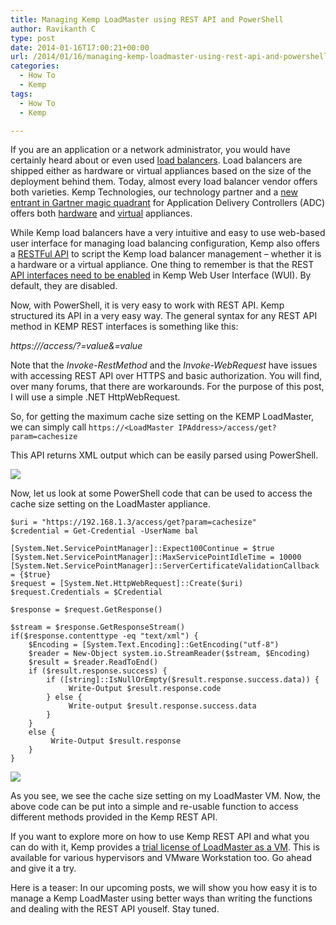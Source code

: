 ```yaml
---
title: Managing Kemp LoadMaster using REST API and PowerShell
author: Ravikanth C
type: post
date: 2014-01-16T17:00:21+00:00
url: /2014/01/16/managing-kemp-loadmaster-using-rest-api-and-powershell/
categories:
  - How To
  - Kemp
tags:
  - How To
  - Kemp

---
```

If you are an application or a network administrator, you would have certainly heard about or even used [load balancers][1]. Load balancers are shipped either as hardware or virtual appliances based on the size of the deployment behind them. Today, almost every load balancer vendor offers both varieties. Kemp Technologies, our technology partner and a [new entrant in Gartner magic quadrant][2] for Application Delivery Controllers (ADC) offers both [hardware][3] and [virtual][4] appliances.

While Kemp load balancers have a very intuitive and easy to use web-based user interface for managing load balancing configuration, Kemp also offers a [RESTFul API][5] to script the Kemp load balancer management – whether it is a hardware or a virtual appliance. One thing to remember is that the REST [API interfaces need to be enabled][6] in Kemp Web User Interface (WUI). By default, they are disabled.

Now, with PowerShell, it is very easy to work with REST API. Kemp structured its API in a very easy way. The general syntax for any REST API method in KEMP REST interfaces is something like this:

_https://<LoadMaster IP Address>/access/<command>?<parameter1>=value&<parameter2>=value_

Note that the _Invoke-RestMethod_ and the _Invoke-WebRequest_ have issues with accessing REST API over HTTPS and basic authorization. You will find, over many forums, that there are workarounds. For the purpose of this post, I will use a simple .NET HttpWebRequest.

So, for getting the maximum cache size setting on the KEMP LoadMaster, we can simply call `https://<LoadMaster IPAddress>/access/get?param=cachesize`

This API returns XML output which can be easily parsed using PowerShell.

![](/images/01-Kemp-Browser.png)

Now, let us look at some PowerShell code that can be used to access the cache size setting on the LoadMaster appliance.

```
$uri = "https://192.168.1.3/access/get?param=cachesize"
$credential = Get-Credential -UserName bal

[System.Net.ServicePointManager]::Expect100Continue = $true
[System.Net.ServicePointManager]::MaxServicePointIdleTime = 10000
[System.Net.ServicePointManager]::ServerCertificateValidationCallback = {$true}
$request = [System.Net.HttpWebRequest]::Create($uri)
$request.Credentials = $Credential

$response = $request.GetResponse()

$stream = $response.GetResponseStream()
if($response.contenttype -eq "text/xml") {
    $Encoding = [System.Text.Encoding]::GetEncoding("utf-8")
    $reader = New-Object system.io.StreamReader($stream, $Encoding)
    $result = $reader.ReadToEnd()
    if ($result.response.success) {
        if ([string]::IsNullOrEmpty($result.response.success.data)) {
             Write-Output $result.response.code
        } else {
             Write-output $result.response.success.data
        }
    }
    else {
         Write-Output $result.response
    }
}
```

![](/images/01-Kemp-CacheSize.png)

As you see, we see the cache size setting on my LoadMaster VM. Now, the above code can be put into a simple and re-usable function to access different methods provided in the Kemp REST API.

If you want to explore more on how to use Kemp REST API and what you can do with it, Kemp provides a [trial license of LoadMaster as a VM][7]. This is available for various hypervisors and VMware Workstation too. Go ahead and give it a try.

Here is a teaser: In our upcoming posts, we will show you how easy it is to manage a Kemp LoadMaster using better ways than writing the functions and dealing with the REST API youself. Stay tuned.

[1]: http://en.wikipedia.org/wiki/Load_balancing_(computing)
[2]: http://kemptechnologies.com/in/news/kemp-technologies-debuts-gartner%E2%80%99s-magic-quadrant-application-delivery-controllers
[3]: http://kemptechnologies.com/in/server-load-balancing-appliances/product-matrix.html
[4]: http://kemptechnologies.com/in/loadmaster-family-virtual-server-load-balancers-application-delivery-controllers
[5]: http://kemptechnologies.com/files/downloads/documentation/7.0/Interface_Descriptions/Interface_Description-RESTful_API.pdf
[6]: http://kemptechnologies.com/loadmaster-70-interface-description-restful-api#2.3
[7]: http://kemptechnologies.com/server-load-balancing-appliances/virtual-loadbalancer/vlm-download